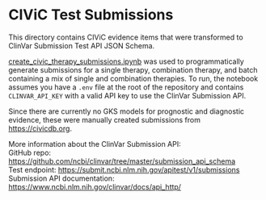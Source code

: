 # CIViC Test Submissions

This directory contains CIViC evidence items that were transformed to ClinVar Submission
Test API JSON Schema.

[create_civic_therapy_submissions.ipynb](./create_civic_therapy_submissions.ipynb) was
used to programmatically generate submissions for a single therapy, combination therapy,
and batch containing a mix of single and combination therapies. To run, the notebook
assumes you have a `.env` file at the root of the repository and contains `CLINVAR_API_KEY`
with a valid API key to use the ClinVar Submission API.

Since there are currently no GKS models for prognostic and diagnostic evidence, these
were manually created submissions from <https://civicdb.org>.

More information about the ClinVar Submission API:\
GitHub repo: <https://github.com/ncbi/clinvar/tree/master/submission_api_schema>\
Test endpoint: <https://submit.ncbi.nlm.nih.gov/apitest/v1/submissions>\
Submission API documentation: <https://www.ncbi.nlm.nih.gov/clinvar/docs/api_http/>
